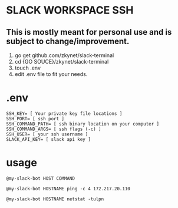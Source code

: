 # SLACK WORKSPACE SSH
## This is mostly meant for personal use and is subject to change/improvement. 

1. go get github.com/zkynet/slack-terminal
2. cd {GO SOUCE}/zkynet/slack-terminal
3. touch .env
4. edit .env file to fit your needs.

# .env
```
SSH_KEY= [ Your private key file locations ]
SSH_PORT= [ ssh port ]
SSH_COMMAND_PATH= [ ssh binary location on your computer ]
SSH_COMMAND_ARGS= [ ssh flags (-c) ]
SSH_USER= [ your ssh username ]
SLACK_API_KEY= [ slack api key ]
```


# usage

```
@my-slack-bot HOST COMMAND
```

```
@my-slack-bot HOSTNAME ping -c 4 172.217.20.110
```

```
@my-slack-bot HOSTNAME netstat -tulpn
```